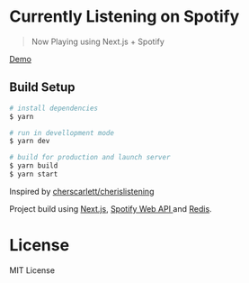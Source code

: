 # Currently Listening on Spotify

> Now Playing using Next.js + Spotify

[Demo](https://spotify.raed.dev/)

## Build Setup

```bash
# install dependencies
$ yarn

# run in devellopment mode
$ yarn dev

# build for production and launch server
$ yarn build
$ yarn start
```

Inspired by [cherscarlett/cherislistening](https://github.com/cherscarlett/cherislistening)

Project build using [Next.js](https://nextjs.org/), [Spotify Web API ](https://developer.spotify.com/documentation/web-api/)and [Redis](https://redislabs.com).

# License

MIT License
